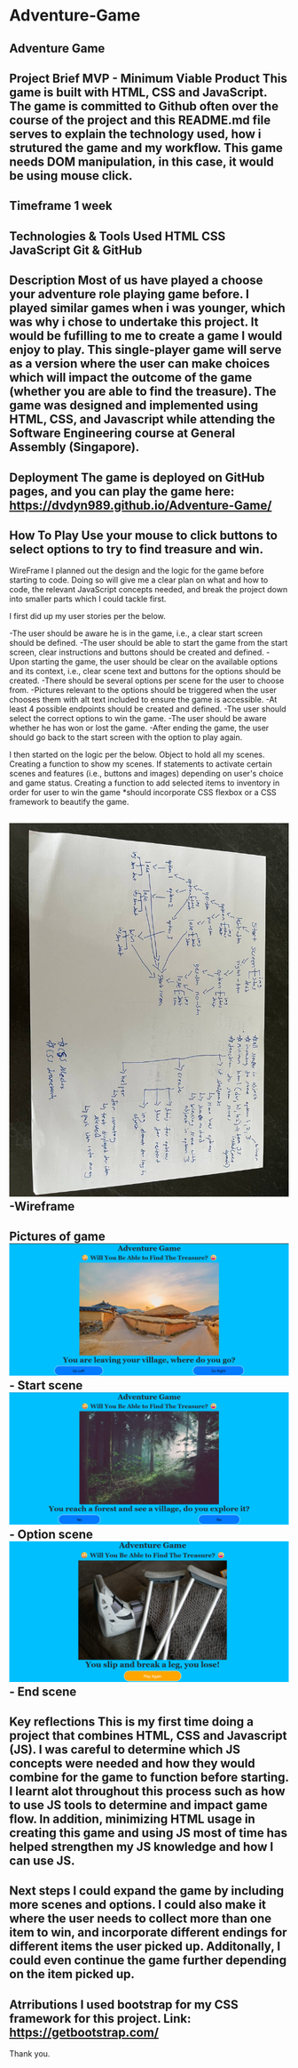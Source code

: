 # Adventure-Game
Adventure Game
---
Project Brief
MVP - Minimum Viable Product
This game is built with HTML, CSS and JavaScript. The game is committed to Github often over the course of the project and this README.md file serves to explain the technology used, how i strutured the game and my workflow. This game needs DOM manipulation, in this case, it would be using mouse click.
---
Timeframe
1 week
---
Technologies & Tools Used
HTML
CSS
JavaScript
Git & GitHub
---
Description
Most of us have played a choose your adventure role playing game before. I played similar games when i was younger, which was why i chose to undertake this project. It would be fufilling to me to create a game I would enjoy to play.  This single-player game will serve as a version where the user can make choices which will impact the outcome of the game (whether you are able to find the treasure). The game was designed and implemented using HTML, CSS, and Javascript while attending the Software Engineering course at General Assembly (Singapore).
---
Deployment
The game is deployed on GitHub pages, and you can play the game here: https://dvdyn989.github.io/Adventure-Game/
---
How To Play
Use your mouse to click buttons to select options to try to find treasure and win.
---
WireFrame
I planned out the design and the logic for the game before starting to code. Doing so will give me a clear plan on what and how to code, the relevant JavaScript concepts needed, and break the project down into smaller parts which I could tackle first.

I first did up my user stories per the below.

-The user should be aware he is in the game, i.e., a clear start screen should be defined.
-The user should be able to start the game from the start screen, clear instructions and buttons should be created and defined.
-Upon starting the game, the user should be clear on the available options and its context, i.e., clear scene text and buttons for the options should be created.
-There should be several options per scene for the user to choose from.
-Pictures relevant to the options should be triggered when the user chooses them with alt text included to ensure the game is accessible.
-At least 4 possible endpoints should be created and defined.
-The user should select the correct options to win the game.
-The user should be aware whether he has won or lost the game.
-After ending the game, the user should go back to the start screen with the option to play again.

I then started on the logic per the below.
Object to hold all my scenes.
Creating a function to show my scenes.
If statements to activate certain scenes and features (i.e., buttons and images) depending on user's choice and game status.
Creating a function to add selected items to inventory in order for user to win the game
*should incorporate CSS flexbox or a CSS framework to beautify the game.

![alt text](image-3.png) -Wireframe
---
Pictures of game
![alt text](image.png) - Start scene
![alt text](image-1.png) - Option scene
![alt text](image-2.png) - End scene
---
Key reflections
This is my first time doing a project that combines HTML, CSS and Javascript (JS). I was careful to determine which JS concepts were needed and how they would combine for the game to function before starting. I learnt alot throughout this process such as how to use JS tools to determine and impact game flow. In addition, minimizing HTML usage in creating this game and using JS most of time has helped strengthen my JS knowledge and how I can use JS.
---
Next steps
I could expand the game by including more scenes and options. I could also make it where the user needs to collect more than one item to win, and incorporate different endings for different items the user picked up. Additonally, I could even continue the game further depending on the item picked up.
---
Atrributions
I used bootstrap for my CSS framework for this project.
Link: https://getbootstrap.com/
---
Thank you.